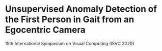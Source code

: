 # Unsupervised Anomaly Detection of the First Person in Gait from an Egocentric Camera
15th International Symposium on Visual Computing (ISVC 2020)